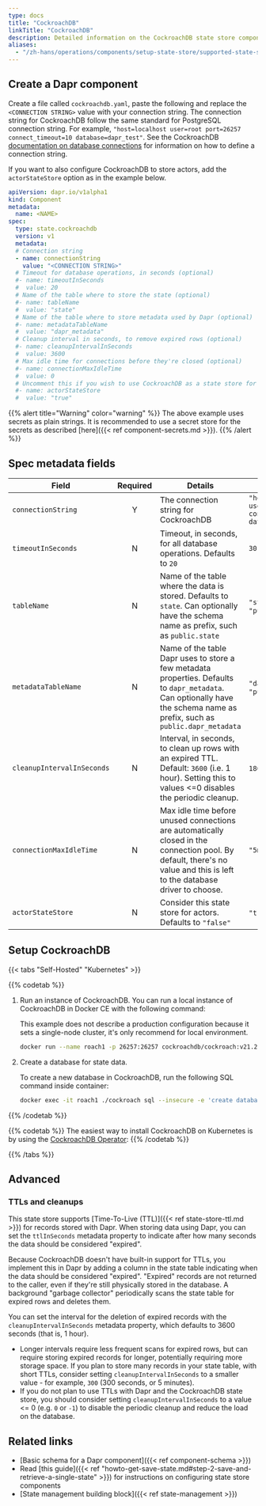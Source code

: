 ```yaml
---
type: docs
title: "CockroachDB"
linkTitle: "CockroachDB"
description: Detailed information on the CockroachDB state store component
aliases:
  - "/zh-hans/operations/components/setup-state-store/supported-state-stores/setup-cockroachdb/"
---
```


## Create a Dapr component

Create a file called `cockroachdb.yaml`, paste the following and replace the `<CONNECTION STRING>` value with your connection string. The connection string for CockroachDB follow the same standard for PostgreSQL connection string. For example, `"host=localhost user=root port=26257 connect_timeout=10 database=dapr_test"`. See the CockroachDB [documentation on database connections](https://www.cockroachlabs.com/docs/stable/connect-to-the-database.html) for information on how to define a connection string.

If you want to also configure CockroachDB to store actors, add the `actorStateStore` option as in the example below.

```yaml
apiVersion: dapr.io/v1alpha1
kind: Component
metadata:
  name: <NAME>
spec:
  type: state.cockroachdb
  version: v1
  metadata:
  # Connection string
  - name: connectionString
    value: "<CONNECTION STRING>"
  # Timeout for database operations, in seconds (optional)
  #- name: timeoutInSeconds
  #  value: 20
  # Name of the table where to store the state (optional)
  #- name: tableName
  #  value: "state"
  # Name of the table where to store metadata used by Dapr (optional)
  #- name: metadataTableName
  #  value: "dapr_metadata"
  # Cleanup interval in seconds, to remove expired rows (optional)
  #- name: cleanupIntervalInSeconds
  #  value: 3600
  # Max idle time for connections before they're closed (optional)
  #- name: connectionMaxIdleTime
  #  value: 0
  # Uncomment this if you wish to use CockroachDB as a state store for actors (optional)
  #- name: actorStateStore
  #  value: "true"
```

{{% alert title="Warning" color="warning" %}}
The above example uses secrets as plain strings. It is recommended to use a secret store for the secrets as described [here]({{< ref component-secrets.md >}}).
{{% /alert %}}

## Spec metadata fields

| Field              | Required | Details | Example |
|--------------------|:--------:|---------|---------|
| `connectionString` | Y | The connection string for CockroachDB | `"host=localhost user=root port=26257 connect_timeout=10 database=dapr_test"`
| `timeoutInSeconds` | N | Timeout, in seconds, for all database operations. Defaults to `20` | `30`
| `tableName` | N | Name of the table where the data is stored. Defaults to `state`. Can optionally have the schema name as prefix, such as `public.state` | `"state"`, `"public.state"`
| `metadataTableName` | N | Name of the table Dapr uses to store a few metadata properties. Defaults to `dapr_metadata`. Can optionally have the schema name as prefix, such as `public.dapr_metadata` | `"dapr_metadata"`, `"public.dapr_metadata"`
| `cleanupIntervalInSeconds` | N | Interval, in seconds, to clean up rows with an expired TTL. Default: `3600` (i.e. 1 hour). Setting this to values <=0 disables the periodic cleanup. | `1800`, `-1`
| `connectionMaxIdleTime` | N | Max idle time before unused connections are automatically closed in the connection pool. By default, there's no value and this is left to the database driver to choose. | `"5m"`
| `actorStateStore` | N | Consider this state store for actors. Defaults to `"false"` | `"true"`, `"false"`


## Setup CockroachDB

{{< tabs "Self-Hosted" "Kubernetes" >}}

{{% codetab %}}

1. Run an instance of CockroachDB. You can run a local instance of CockroachDB in Docker CE with the following command:

     This example does not describe a production configuration because it sets a single-node cluster, it's only recommend for local environment.

     ```bash
     docker run --name roach1 -p 26257:26257 cockroachdb/cockroach:v21.2.3 start-single-node --insecure
     ```

2. Create a database for state data.

    To create a new database in CockroachDB, run the following SQL command inside container:

    ```bash
    docker exec -it roach1 ./cockroach sql --insecure -e 'create database dapr_test'
    ```
{{% /codetab %}}

{{% codetab %}}
The easiest way to install CockroachDB on Kubernetes is by using the [CockroachDB Operator](https://github.com/cockroachdb/cockroach-operator):
{{% /codetab %}}

{{% /tabs %}}

## Advanced

### TTLs and cleanups

This state store supports [Time-To-Live (TTL)]({{< ref state-store-ttl.md >}}) for records stored with Dapr. When storing data using Dapr, you can set the `ttlInSeconds` metadata property to indicate after how many seconds the data should be considered "expired".

Because CockroachDB doesn't have built-in support for TTLs, you implement this in Dapr by adding a column in the state table indicating when the data should be considered "expired". "Expired" records are not returned to the caller, even if they're still physically stored in the database. A background "garbage collector" periodically scans the state table for expired rows and deletes them.

You can set the interval for the deletion of expired records with the `cleanupIntervalInSeconds` metadata property, which defaults to 3600 seconds (that is, 1 hour).

- Longer intervals require less frequent scans for expired rows, but can require storing expired records for longer, potentially requiring more storage space. If you plan to store many records in your state table, with short TTLs, consider setting `cleanupIntervalInSeconds` to a smaller value - for example, `300` (300 seconds, or 5 minutes).
- If you do not plan to use TTLs with Dapr and the CockroachDB state store, you should consider setting `cleanupIntervalInSeconds` to a value <= 0 (e.g. `0` or `-1`) to disable the periodic cleanup and reduce the load on the database.

## Related links
- [Basic schema for a Dapr component]({{< ref component-schema >}})
- Read [this guide]({{< ref "howto-get-save-state.md#step-2-save-and-retrieve-a-single-state" >}}) for instructions on configuring state store components
- [State management building block]({{< ref state-management >}})
